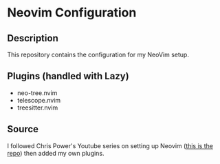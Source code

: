 # Neovim Configuration

## Description

This repository contains the configuration for my NeoVim setup.

## Plugins (handled with Lazy)

- neo-tree.nvim
- telescope.nvim
- treesitter.nvim

## Source

I followed Chris Power's Youtube series on setting up Neovim ([this is the repo](https://github.com/cpow/neovim-for-newbs)) then added my own plugins.
